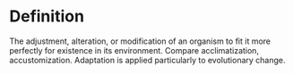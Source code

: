 # Definition

The adjustment, alteration, or modification of an organism to fit it
more perfectly for existence in its environment. Compare
acclimatization, accustomization. Adaptation is applied particularly to
evolutionary change.
